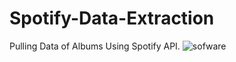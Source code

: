 # Spotify-Data-Extraction
 Pulling Data of Albums Using Spotify API.
![sofware](https://github.com/erengorkemsahin/Spotify-Data-Extraction/assets/150356436/147a4f2d-aa09-4f46-abd5-6e9590022fb6)
